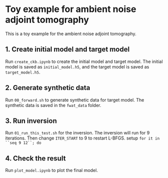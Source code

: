 # Toy example for ambient noise adjoint tomography

This is a toy example for the ambient noise adjoint tomography.

## 1. Create initial model and target model

Run `create_ckb.ipynb` to create the initial model and target model. The initial model is saved as `initial_model.h5`, and the target model is saved as `target_model.h5`.

## 2. Generate synthetic data

Run `00_forward.sh` to generate synthetic data for target model. The synthetic data is saved in the `fwat_data` folder.

## 3. Run inversion

Run `01_run_this_test.sh` for the inversion. The inversion will run for 9 iterations. Then change `ITER_START` to 9 to restart L-BFGS. setup `for it in ``seq 9 12``; do`

## 4. Check the result

Run `plot_model.ipynb` to plot the final model.

